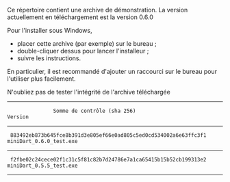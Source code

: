 Ce répertoire contient une archive de démonstration. La version actuellement en téléchargement est la version 0.6.0

Pour l'installer sous Windows, 

* placer cette archive (par exemple) sur le bureau ;
* double-cliquer dessus pour lancer l'installeur ;
* suivre les instructions.

En particulier, il est recommandé d'ajouter un raccourci sur le bureau pour l'utiliser plus facilement.

N'oubliez pas de tester l'intégrité de l'archive téléchargée 

*******************************************************************************************************
                   Somme de contrôle (sha 256)                                   Version

*******************************************************************************************************

     883492eb873b645fce8b391d3e805ef66e0ad805c5ed0cd534002a6e63ffc3f1     miniDart_0.6.0_test.exe

*******************************************************************************************************

     f2fbe02c24cece02f1c31c5f81c82b7d24786e7a1ca65415b15b52cb199313e2     miniDart_0.5.5_test.exe

*******************************************************************************************************
